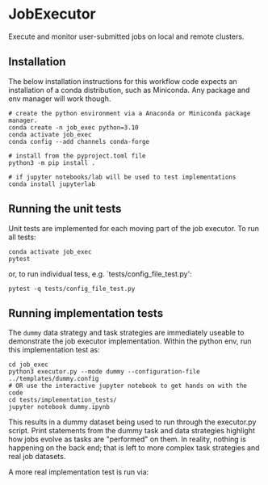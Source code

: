 # JobExecutor
Execute and monitor user-submitted jobs on local and remote clusters.

## Installation

The below installation instructions for this workflow code expects an 
installation of a conda distribution, such as Miniconda. Any package and env 
manager will work though.

```
# create the python environment via a Anaconda or Miniconda package manager. 
conda create -n job_exec python=3.10
conda activate job_exec
conda config --add channels conda-forge

# install from the pyproject.toml file
python3 -m pip install .

# if jupyter notebooks/lab will be used to test implementations
conda install jupyterlab
```

## Running the unit tests
Unit tests are implemented for each moving part of the job executor. To run all
tests: 

```
conda activate job_exec
pytest
```

or, to run individual tess, e.g. `tests/config_file_test.py':

```
pytest -q tests/config_file_test.py
```

## Running implementation tests
The `dummy` data strategy and task strategies are immediately useable to 
demonstrate the job executor implementation. Within the python env, run this
implementation test as:

```
cd job_exec
python3 executor.py --mode dummy --configuration-file ../templates/dummy.config
# OR use the interactive jupyter notebook to get hands on with the code
cd tests/implementation_tests/
jupyter notebook dummy.ipynb
```

This results in a dummy dataset being used to run through the executor.py 
script. Print statements from the dummy task and data strategies highlight 
how jobs evolve as tasks are "performed" on them. In reality, nothing is 
happening on the back end; that is left to more complex task strategies and
real job datasets. 

A more real implementation test is run via: 
```

```

